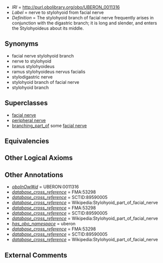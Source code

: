  * *IRI* = http://purl.obolibrary.org/obo/UBERON_0011316
 * *Label* = nerve to stylohyoid from facial nerve
 * *Definition* = The stylohyoid branch of facial nerve frequently arises in conjunction with the digastric branch; it is long and slender, and enters the Stylohyoideus about its middle.

## Synonyms

 * facial nerve stylohyoid branch
 * nerve to stylohyoid
 * ramus stylohyoideus
 * ramus stylohyoideus nervus facialis
 * stylodigastric nerve
 * stylohyoid branch of facial nerve
 * stylohyoid branch

## Superclasses

 * [facial nerve](../../UBERON/47/UBERON_0001647.md)
 * [peripheral nerve](../../UBERON/03/UBERON_0002003.md)
 * [branching_part_of](../../RO/80/RO_0002380.md) some [facial nerve](../../UBERON/47/UBERON_0001647.md)

## Equivalencies


## Other Logical Axioms


## Other Annotations

 * *[oboInOwl#id](../../id/oboInOwl#id.md)* = UBERON:0011316
 * *[database_cross_reference](../../ef/oboInOwl#hasDbXref.md)* = FMA:53298
 * *[database_cross_reference](../../ef/oboInOwl#hasDbXref.md)* = SCTID:89590005
 * *[database_cross_reference](../../ef/oboInOwl#hasDbXref.md)* = Wikipedia:Stylohyoid_part_of_facial_nerve
 * *[database_cross_reference](../../ef/oboInOwl#hasDbXref.md)* = FMA:53298
 * *[database_cross_reference](../../ef/oboInOwl#hasDbXref.md)* = SCTID:89590005
 * *[database_cross_reference](../../ef/oboInOwl#hasDbXref.md)* = Wikipedia:Stylohyoid_part_of_facial_nerve
 * *[has_obo_namespace](../../ce/oboInOwl#hasOBONamespace.md)* = uberon
 * *[database_cross_reference](../../ef/oboInOwl#hasDbXref.md)* = FMA:53298
 * *[database_cross_reference](../../ef/oboInOwl#hasDbXref.md)* = SCTID:89590005
 * *[database_cross_reference](../../ef/oboInOwl#hasDbXref.md)* = Wikipedia:Stylohyoid_part_of_facial_nerve

## External Comments

